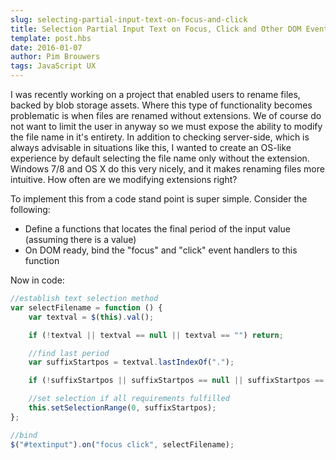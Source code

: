```yaml
---
slug: selecting-partial-input-text-on-focus-and-click
title: Selection Partial Input Text on Focus, Click and Other DOM Events
template: post.hbs
date: 2016-01-07
author: Pim Brouwers
tags: JavaScript UX
---
```

I was recently working on a project that enabled users to rename files, backed by blob storage assets. Where this type of functionality becomes problematic is when files are renamed without extensions. We of course do not want to limit the user in anyway so we must expose the ability to modify the file name in it's entirety. In addition to checking server-side, which is always advisable in situations like this, I wanted to create an OS-like experience by default selecting the file name only without the extension. Windows 7/8 and OS X do this very nicely, and it makes renaming files more intuitive. How often are we modifying extensions right?

To implement this from a code stand point is super simple. Consider the following:
- Define a functions that locates the final period of the input value (assuming there is a value)
- On DOM ready, bind the "focus" and "click" event handlers to this function 

Now in code:
```Javascript	
//establish text selection method
var selectFilename = function () {
    var textval = $(this).val();

    if (!textval || textval == null || textval == "") return;

    //find last period
    var suffixStartpos = textval.lastIndexOf(".");

    if (!suffixStartpos || suffixStartpos == null || suffixStartpos == "") return;

    //set selection if all requirements fulfilled
    this.setSelectionRange(0, suffixStartpos);
};

//bind
$("#textinput").on("focus click", selectFilename);
```